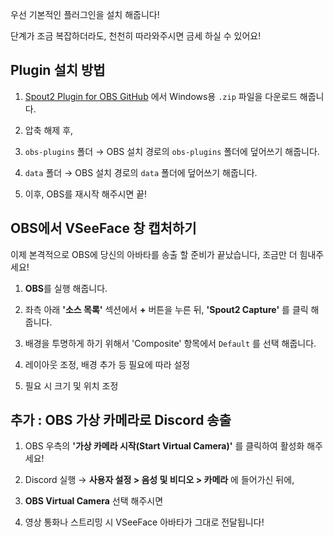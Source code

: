 우선 기본적인 플러그인을 설치 해줍니다!

단계가 조금 복잡하더라도, 천천히 따라와주시면 금세 하실 수 있어요!

## Plugin 설치 방법

1. [Spout2 Plugin for OBS GitHub](https://github.com/leadedge/Spout2/releases) 에서 Windows용 `.zip` 파일을 다운로드 해줍니다.

2. 압축 해제 후,

3. `obs-plugins` 폴더 → OBS 설치 경로의 `obs-plugins` 폴더에 덮어쓰기 해줍니다.

4.  `data` 폴더 → OBS 설치 경로의 `data` 폴더에 덮어쓰기 해줍니다.

5. 이후, OBS를 재시작 해주시면 끝!

## OBS에서 VSeeFace 창 캡처하기

이제 본격적으로 OBS에 당신의 아바타를 송출 할 준비가 끝났습니다, 조금만 더 힘내주세요!

1. **OBS**를 실행 해줍니다.

2. 좌측 아래 **'소스 목록'** 섹션에서 **+** 버튼을 누른 뒤, **'Spout2 Capture'** 를 클릭 해줍니다.

3. 배경을 투명하게 하기 위해서 'Composite' 항목에서 `Default` 를 선택 해줍니다.

4. 레이아웃 조정, 배경 추가 등 필요에 따라 설정

5. 필요 시 크기 및 위치 조정

## 추가 : OBS 가상 카메라로 Discord 송출

1. OBS 우측의 **'가상 카메라 시작(Start Virtual Camera)'** 를 클릭하여 활성화 해주세요!

2. Discord 실행 → **사용자 설정 > 음성 및 비디오 > 카메라** 에 들어가신 뒤에,

3. **OBS Virtual Camera** 선택 해주시면

4. 영상 통화나 스트리밍 시 VSeeFace 아바타가 그대로 전달됩니다!